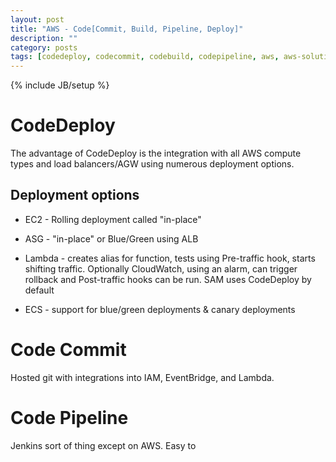 ```yaml
---
layout: post
title: "AWS - Code[Commit, Build, Pipeline, Deploy]"
description: ""
category: posts
tags: [codedeploy, codecommit, codebuild, codepipeline, aws, aws-solutions-arch-pro]
---
```

{% include JB/setup %}

# CodeDeploy
The advantage of CodeDeploy is the integration with all AWS compute types and load balancers/AGW using numerous deployment options.

## Deployment options
- EC2 - Rolling deployment called "in-place"

- ASG - "in-place"  or Blue/Green using ALB

- Lambda - creates alias for function, tests using Pre-traffic hook, starts shifting traffic. Optionally CloudWatch, using an alarm, can trigger rollback and Post-traffic hooks can be run.  SAM uses CodeDeploy by default

- ECS - support for blue/green deployments &amp; canary deployments

# Code Commit
Hosted git with integrations into IAM, EventBridge, and Lambda. 

# Code Pipeline
Jenkins sort of thing except on AWS. Easy to 
